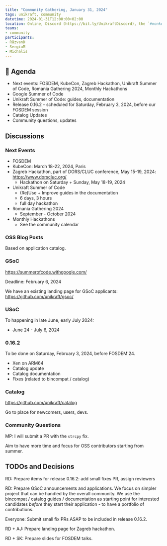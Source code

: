 ```yaml
---
title: "Community Gathering, January 31, 2024"
tags: unikraft, community
datetime: 2024-01-31T12:00:00+02:00
location: Online, Discord (https://bit.ly/UnikraftDiscord), the `#monkey-business` voice channel
teams:
- community
participants:
- RăzvanD
- SergiuM
- Michalis
---
```


## :dart: Agenda

- Next events: FOSDEM, KubeCon, Zagreb Hackathon, Unikraft Summer of Code, Romania Gathering 2024, Monthly Hackathons
- Google Summer of Code
- Unikraft Summer of Code: guides, documentation
- Release 0.16.2 - scheduled for Saturday, February 3, 2024, before our FOSDEM session
- Catalog Updates
- Community questions, updates

## Discussions

### Next Events

- FOSDEM
- KubeCon: March 18-22, 2024, Paris
- Zagreb Hackathon, part of DORS/CLUC conference, May 15-19, 2024: https://www.dorscluc.org/
  - Hackathon on Saturday + Sunday, May 18-19, 2024
- Unikraft Summer of Code
  - (Re)Use + Improve guides in the documentation
  - 6 days, 3 hours
  - full day hackathon
- Romania Gathering 2024
  - September - October 2024
- Monthly Hackathons
  - See the community calendar

### OSS Blog Posts

Based on application catalog.

### GSoC

https://summerofcode.withgoogle.com/

Deadline: February 6, 2024

We have an existing landing page for GSoC applicants: https://github.com/unikraft/gsoc/

### USoC

To happening in late June, early July 2024:

- June 24 - July 6, 2024

### 0.16.2

To be done on Saturday, February 3, 2024, before FOSDEM'24.

- Xen on ARM64
- Catalog update
- Catalog documentation
- Fixes (related to bincompat / catalog)

### Catalog

https://github.com/unikraft/catalog

Go to place for newcomers, users, devs.

### Community Questions

MP: I will submit a PR with the `strcpy` fix.

Aim to have more time and focus for OSS contributors starting from summer.

## TODOs and Decisions

RD: Prepare items for release 0.16.2: add small fixes PR, assign reviewers

RD: Prepare GSoC announcements and applications.
We focus on simpler project that can be handled by the overall community.
We use the bincompat / catalog guides / documentation as starting point for interested candidates *before* they start their application - to have a portfolio of contributions.

Everyone: Submit small fix PRs ASAP to be included in release 0.16.2.

RD + AJ: Prepare landing page for Zagreb hackathon.

RD + SK: Prepare slides for FOSDEM talks.
